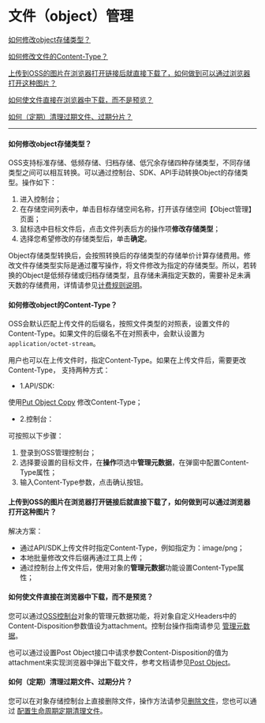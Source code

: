 # 文件（object）管理

[如何修改object存储类型？](Object-Management#user-content-1)

[如何修改文件的Content-Type？](Object-Management#user-content-2)

[上传到OSS的图片在浏览器打开链接后就直接下载了，如何做到可以通过浏览器打开这种图片？](Object-Management#user-content-3)

[如何使文件直接在浏览器中下载，而不是预览？](Object-Management#user-content-4)

[如何（定期）清理过期文件、过期分片？](Object-Management#user-content-5)

------

<div id="user-content-1"></div>

#### 如何修改object存储类型？

OSS支持标准存储、低频存储、归档存储、低冗余存储四种存储类型，不同存储类型之间可以相互转换。可以通过控制台、SDK、API手动转换Object的存储类型。操作如下：

1. 进入控制台；
2. 在存储空间列表中，单击目标存储空间名称，打开该存储空间【Object管理】页面；
3. 鼠标选中目标文件后，点击文件列表后方的操作项**修改存储类型**；
4. 选择您希望修改的存储类型后，单击**确定**。

Object存储类型转换后，会按照转换后的存储类型的存储单价计算存储费用。修改文件存储类型实际是通过覆写操作，将文件修改为指定的存储类型。所以，若转换的Object是低频存储或归档存储类型，且存储未满指定天数的，需要补足未满天数的存储费用，详情请参见[计费规则说明](https://docs.jdcloud.com/object-storage-service/billing-rules)。

<div id="user-content-2"></div>

#### 如何修改object的Content-Type？

OSS会默认匹配上传文件的后缀名，按照文件类型的对照表，设置文件的Content-Type。如果文件的后缀名不在对照表中，会默认设置为`application/octet-stream`。

用户也可以在上传文件时，指定Content-Type。如果在上传文件后，需要更改Content-Type， 支持两种方式：

- 1.API/SDK:

使用[Put Object Copy](https://docs.jdcloud.com/cn/object-storage-service/api/put-object-copy-2?content=API) 修改Content-Type；

- 2.控制台：

可按照以下步骤：

1. 登录到OSS管理控制台；
2. 选择要设置的目标文件，在**操作**项选中**管理元数据**，在弹窗中配置Content-Type属性；
3. 输入Content-Type参数，点击确认按钮。

<div id="user-content-3"></div>

#### 上传到OSS的图片在浏览器打开链接后就直接下载了，如何做到可以通过浏览器打开这种图片？

解决方案：

- 通过API/SDK上传文件时指定Content-Type，例如指定为：image/png；
- 本地批量修改文件后缀再通过工具上传；
- 通过控制台上传文件后，使用对象的**管理元数据**功能设置Content-Type属性；

<div id="user-content-4"></div>

#### 如何使文件直接在浏览器中下载，而不是预览？

您可以通过[OSS控制台](https://oss-console.jdcloud.com/space)对象的管理元数据功能，将对象自定义Headers中的Content-Disposition参数值设为attachment。控制台操作指南请参见 [管理元数据](https://docs.jdcloud.com/object-storage-service/user-defined-metadata)。

也可以通过设置Post Object接口中请求参数Content-Disposition的值为attachment来实现浏览器中弹出下载文件，参考文档请参见[Post Object](https://docs.jdcloud.com/cn/object-storage-service/api/post-object-2?content=API)。

<div id="user-content-5"></div>

#### 如何（定期）清理过期文件、过期分片？

您可以在对象存储控制台上直接删除文件，操作方法请参见[删除文件](https://docs.jdcloud.com/object-storage-service/delete-object)，您也可以通过 [配置生命周期定期清理文件](https://docs.jdcloud.com/object-storage-service/delete-object)。
